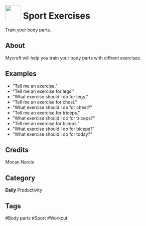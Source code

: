 # <img src="https://raw.githack.com/FortAwesome/Font-Awesome/master/svgs/solid/robot.svg" card_color="#40DBB0" width="50" height="50" style="vertical-align:bottom"/> Sport Exercises
Train your body parts.

## About
Mycroft will help you train your body parts with diffrent exercises.

## Examples
* "Tell me an exercise."
* "Tell me an exercise for legs."
* "What exercise should i do for legs."
* "Tell me an exercise for chest."
* "What exercise should i do for chest?"
* "Tell me an exercise for triceps."
* "What exercise should i do for triceps?"
* "Tell me an exercise for biceps."
* "What exercise should i do for biceps?"
* "What exercise should i do for today?"

## Credits
Mocan Narcis

## Category
**Daily**
Productivity

## Tags
#Body parts
#Sport
#Workout

